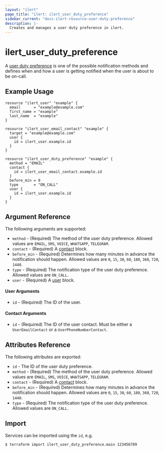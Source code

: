 ```yaml
---
layout: "ilert"
page_title: "ilert: ilert_user_duty_preference"
sidebar_current: "docs-ilert-resource-user-duty-preference"
description: |-
  Creates and manages a user duty preference in ilert.
---
```


# ilert_user_duty_preference

A [user duty preference](https://api.ilert.com/api-docs/#tag/Notification-Preferences) is one of the possible notification methods and defines when and how a user is getting notified when the user is about to be on-call.

## Example Usage

```hcl
resource "ilert_user" "example" {
  email      = "example@example.com"
  first_name = "example"
  last_name  = "example"
}

resource "ilert_user_email_contact" "example" {
  target = "example@example.com"
  user {
    id = ilert_user.example.id
  }
}

resource "ilert_user_duty_preference" "example" {
  method = "EMAIL"
  contact {
    id = ilert_user_email_contact.example.id
  }
  before_min = 0
  type       = "ON_CALL"
  user {
    id = ilert_user.example.id
  }
}
```

## Argument Reference

The following arguments are supported:

- `method` - (Required) The method of the user duty preference. Allowed values are `EMAIL`, `SMS`, `VOICE`, `WHATSAPP`, `TELEGRAM`.
- `contact` - (Required) A [contact](#contact-arguments) block.
- `before_min` - (Required) Determines how many minutes in advance the notification should happen. Allowed values are `0`, `15`, `30`, `60`, `180`, `360`, `720`, `1440`.
- `type` - (Required) The notification type of the user duty preference. Allowed values are `ON_CALL`.
- `user` - (Required) A [user](#user-arguments) block.

#### User Arguments

- `id` - (Required) The ID of the user.

#### Contact Arguments

- `id` - (Required) The ID of the user contact. Must be either a `UserEmailContact` or a `UserPhoneNumberContact`.

## Attributes Reference

The following attributes are exported:

- `id` - The ID of the user duty preference.
- `method` - (Required) The method of the user duty preference. Allowed values are `EMAIL`, `SMS`, `VOICE`, `WHATSAPP`, `TELEGRAM`.
- `contact` - (Required) A [contact](#contact-arguments) block.
- `before_min` - (Required) Determines how many minutes in advance the notification should happen. Allowed values are `0`, `15`, `30`, `60`, `180`, `360`, `720`, `1440`.
- `type` - (Required) The notification type of the user duty preference. Allowed values are `ON_CALL`.

## Import

Services can be imported using the `id`, e.g.

```sh
$ terraform import ilert_user_duty_preference.main 123456789
```
